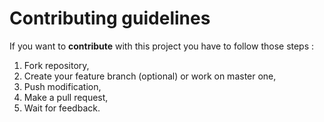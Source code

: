 # Contributing guidelines
If you want to **contribute** with this project you have to follow those steps :
1. Fork repository,
2. Create your feature branch (optional) or work on master one,
3. Push modification,
4. Make a pull request,
5. Wait for feedback.
